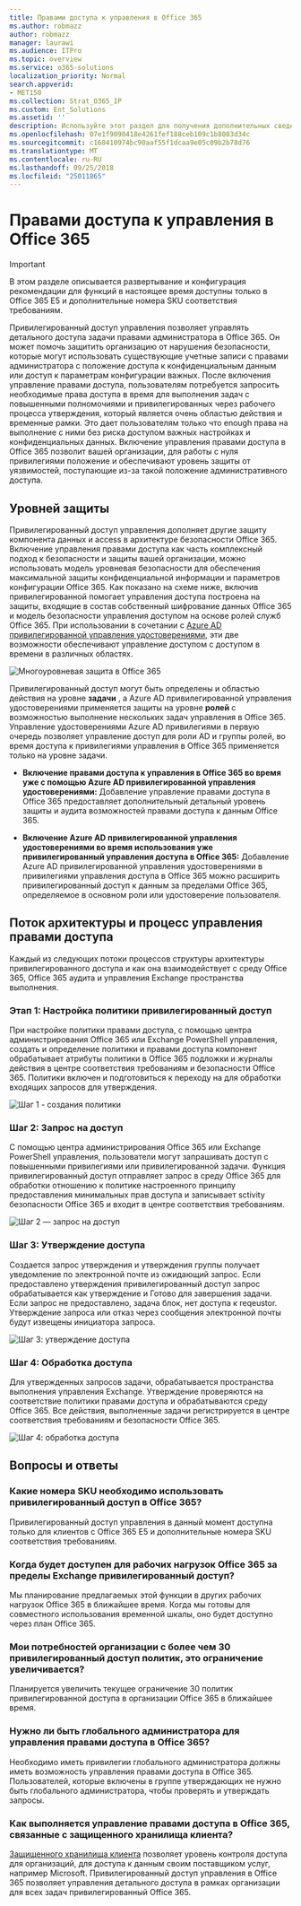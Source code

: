 ```yaml
---
title: Правами доступа к управления в Office 365
ms.author: robmazz
author: robmazz
manager: laurawi
ms.audience: ITPro
ms.topic: overview
ms.service: o365-solutions
localization_priority: Normal
search.appverid:
- MET150
ms.collection: Strat_O365_IP
ms.custom: Ent_Solutions
ms.assetid: ''
description: Используйте этот раздел для получения дополнительных сведений о полномочиями доступ к управлению в Office 365
ms.openlocfilehash: 07e1f9090418e4261fef188ceb109c1b8083d34c
ms.sourcegitcommit: c168410974bc90aaf55f1dcaa9e05c09b2b78d76
ms.translationtype: MT
ms.contentlocale: ru-RU
ms.lasthandoff: 09/25/2018
ms.locfileid: "25011865"
---
```

# <a name="privileged-access-management-in-office-365"></a>Правами доступа к управления в Office 365

> [!IMPORTANT]
> В этом разделе описывается развертывание и конфигурация рекомендации для функций в настоящее время доступны только в Office 365 E5 и дополнительные номера SKU соответствия требованиям.

Привилегированный доступ управления позволяет управлять детального доступа задачи правами администратора в Office 365.  Он может помочь защитить организацию от нарушения безопасности, которые могут использовать существующие учетные записи с правами администратора с положение доступа к конфиденциальным данным или доступ к параметрам конфигурации важных. После включения управление правами доступа, пользователям потребуется запросить необходимые права доступа в время для выполнения задач с повышенными полномочиями и привилегированных через рабочего процесса утверждения, который является очень областью действия и временные рамки. Это дает пользователям только что enough права на выполнение с ними без риска доступом важных настройках и конфиденциальных данных. Включение управления правами доступа в Office 365 позволит вашей организации, для работы с нуля привилегиями положение и обеспечивают уровень защиты от уязвимостей, поступающие из-за такой положение административного доступа. 

## <a name="layers-of-protection"></a>Уровней защиты

Привилегированный доступ управления дополняет другие защиту компонента данных и access в архитектуре безопасности Office 365. Включение управления правами доступа как часть комплексный подход к безопасности и защиты вашей организации, можно использовать модель уровневая безопасности для обеспечения максимальной защиты конфиденциальной информации и параметров конфигурации Office 365. Как показано на схеме ниже, включив привилегированной помогает управления доступа построена на защиты, входящие в состав собственный шифрование данных Office 365 и модель безопасности управления доступом на основе ролей служб Office 365. При использовании в сочетании с [Azure AD привилегированной управления удостоверениями](https://docs.microsoft.com/azure/active-directory/active-directory-privileged-identity-management-configure), эти две возможности обеспечивают управление доступом с доступом в времени в различных областях.

![Многоуровневая защита в Office 365](media/pam-layered-protection.jpg)

Привилегированный доступ могут быть определены и областью действия на уровне **задачи** , а Azure AD привилегированной управления удостоверениями применяется защиты на уровне **ролей** с возможностью выполнение нескольких задач управления в Office 365.  Управление удостоверениями Azure AD привилегиями в первую очередь позволяет управление доступ для роли AD и группы ролей, во время доступа к привилегиями управления в Office 365 применяется только на уровне задачи.

- **Включение правами доступа к управления в Office 365 во время уже с помощью Azure AD привилегированной управления удостоверениями:** Добавление управление правами доступа в Office 365 предоставляет дополнительный детальный уровень защиты и аудита возможностей правами доступа к данным Office 365.

- **Включение Azure AD привилегированной управления удостоверениями во время использования уже привилегированный управления доступа в Office 365:**  Добавление Azure AD привилегированной управления удостоверениями в привилегиями управления доступа в Office 365 можно расширить привилегированный доступ к данным за пределами Office 365, определяемое в основном роли или удостоверение пользователя.  

## <a name="privileged-access-management-architecture-and-process-flow"></a>Поток архитектуры и процесс управления правами доступа

Каждый из следующих потоки процессов структуры архитектуры привилегированного доступа и как она взаимодействует с среду Office 365, Office 365 аудита и управления Exchange пространства выполнения.

### <a name="step-1-configuring-a-privileged-access-policy"></a>Этап 1: Настройка политики привилегированный доступ

При настройке политики правами доступа, с помощью центра администрирования Office 365 или Exchange PowerShell управления, создать и определение политики и правами доступа компонент обрабатывает атрибуты политики в Office 365 подложки и журналы действия в центре соответствия требованиям и безопасности Office 365. Политики включен и подготовиться к переходу на для обработки входящих запросов для утверждения.

![Шаг 1 - создания политики](media/pam-step1-policy-creation.jpg)

### <a name="step-2-access-request"></a>Шаг 2: Запрос на доступ

С помощью центра администрирования Office 365 или Exchange PowerShell управления, пользователи могут запрашивать доступ с повышенными привилегиями или привилегированной задачи. Функция привилегированный доступ отправляет запрос в среду Office 365 для обработки отношению к политике настроенного принципу предоставления минимальных прав доступа и записывает sctivity безопасности Office 365 и входит в центре соответствия требованиям.

![Шаг 2 — запрос на доступ](media/pam-step2-access-request.jpg)

### <a name="step-3-access-approval"></a>Шаг 3: Утверждение доступа

Создается запрос утверждения и утверждения группы получает уведомление по электронной почте из ожидающий запрос. Если предоставлено утверждения привилегированный доступ запрос обрабатывается как утверждение и Готово для завершения задачи. Если запрос не предоставлено, задача блок, нет доступа к reqeustor. Утверждение запроса или отказ через сообщения электронной почты будут извещены инициатора запроса.

![Шаг 3: утверждение доступа](media/pam-step3-access-approval.jpg)

### <a name="step-4-access-processing"></a>Шаг 4: Обработка доступа

Для утвержденных запросов задачи, обрабатывается пространства выполнения управления Exchange. Утверждение проверяются на соответствие политики правами доступа и обрабатываются среду Office 365. Все действия, выполненные задачи регистрируется в центре соответствия требованиям и безопасности Office 365.

![Шаг 4: обработка доступа](media/pam-step4-access-processing.jpg)

## <a name="frequently-asked-questions"></a>Вопросы и ответы

### <a name="what-skus-do-i-need-to-use-privileged-access-in-office-365"></a>Какие номера SKU необходимо использовать привилегированный доступ в Office 365?
Привилегированный доступ управления в данный момент доступна только для клиентов с Office 365 E5 и дополнительные номера SKU соответствия требованиям.

### <a name="when-will-privileged-access-be-available-for-office-365-workloads-beyond-exchange"></a>Когда будет доступен для рабочих нагрузок Office 365 за пределы Exchange привилегированный доступ?
Мы планирование предлагаемых этой функции в других рабочих нагрузок Office 365 в ближайшее время. Когда мы готовы для совместного использования временной шкалы, оно будет доступно через план Office 365.

### <a name="my-organization-needs-more-than-30-privileged-access-polices-will-this-limit-be-increased"></a>Мои потребностей организации с более чем 30 привилегированный доступ политик, это ограничение увеличивается?

Планируется увеличить текущее ограничение 30 политик привилегированной доступа в организации Office 365 в ближайшее время.

### <a name="do-i-need-to-be-a-global-admin-to-manage-privileged-access-in-office-365"></a>Нужно ли быть глобального администратора для управления правами доступа в Office 365?
Необходимо иметь привилегии глобального администратора должны иметь возможность управления правами доступа в Office 365. Пользователей, которые включены в группе утверждающих не нужно быть глобального администратора, чтобы проверять и утверждать запросы. 

### <a name="how-is-privileged-access-management-in-office-365-related-to-customer-lockbox"></a>Как выполняется управление правами доступа в Office 365, связанные с защищенного хранилища клиента?
[Защищенного хранилища клиента](https://support.office.com/article/Office-365-Customer-Lockbox-Requests-36f9cdd1-e64c-421b-a7e4-4a54d16440a2) позволяет уровень контроля доступа для организаций, для доступа к данным своим поставщиком услуг, например Microsoft. Привилегированный доступ управления в Office 365 позволяет управления детального доступа в рамках организации для всех задач привилегированный Office 365.